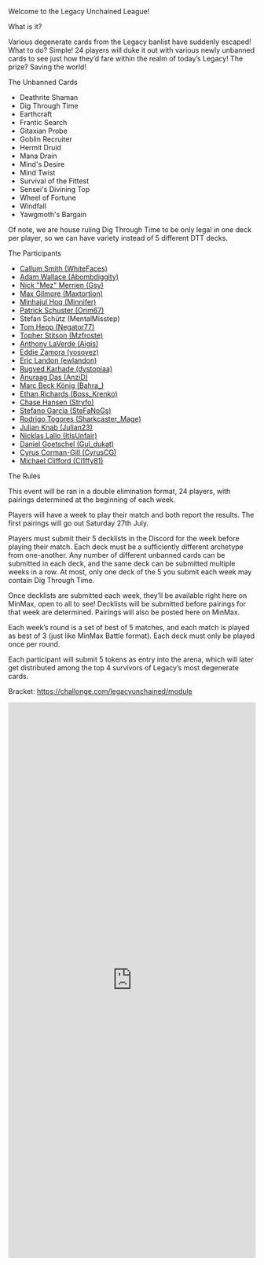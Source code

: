 Welcome to the Legacy Unchained League!

What is it?

Various degenerate cards from the Legacy banlist have suddenly escaped! What to do? Simple! 24 players will duke it out with various newly unbanned cards to see just how they’d fare within the realm of today’s Legacy! The prize? Saving the world!

The Unbanned Cards

* <span class="inlinemtg">Deathrite Shaman</span>
* <span class="inlinemtg">Dig Through Time</span>
* <span class="inlinemtg">Earthcraft</span>
* <span class="inlinemtg">Frantic Search</span>
* <span class="inlinemtg">Gitaxian Probe</span>
* <span class="inlinemtg">Goblin Recruiter</span>
* <span class="inlinemtg">Hermit Druid</span>
* <span class="inlinemtg">Mana Drain</span>
* <span class="inlinemtg">Mind's Desire</span>
* <span class="inlinemtg">Mind Twist</span>
* <span class="inlinemtg">Survival of the Fittest</span>
* <span class="inlinemtg">Sensei's Divining Top</span>
* <span class="inlinemtg">Wheel of Fortune</span>
* <span class="inlinemtg">Windfall</span>
* <span class="inlinemtg">Yawgmoth's Bargain</span>

Of note, we are house ruling <span class="inlinemtg">Dig Through Time</span> to be only legal in one deck per player, so we can have variety instead of 5 different DTT decks.

The Participants

* [Callum Smith (WhiteFaces)][1]
* [Adam Wallace (Abombdiggity)][2]
* [Nick "Mez" Merrien (Gsy)][3]
* [Max Gilmore (Maxtortion)][4]
* [Minhajul Hoq (Minnifer)][5]
* [Patrick Schuster (Orim67)][6]
* Stefan Schütz (MentalMisstep)
* [Tom Hepp (Negator77)][7]
* [Topher Stitson (Mzfroste)][8]
* [Anthony LaVerde (Aigis)][9]
* [Eddie Zamora (yosoyez)][10]
* [Eric Landon (ewlandon)][11]
* [Rugved Karhade (dystopiaa)][12]
* [Anuraag Das (AnziD)][13]
* [Marc Beck König (Bahra_)][14]
* [Ethan Richards (Boss_Krenko)][15]
* [Chase Hansen (Stryfo)][16]
* [Stefano Garcia (SteFaNoGs)][17]
* [Rodrigo Togores (Sharkcaster_Mage) ][18]
* [Julian Knab (Julian23)][19]
* [Nicklas Lallo (ItIsUnfair)][20]
* [Daniel Goetschel (Gul_dukat)][21]
* [Cyrus Corman-Gill (CyrusCG) ][22]
* [Michael Clifford (Cl1ffy81)][23]

[23]: https://twitter.com/cl1ffy81
[22]: https://twitter.com/CyrusCGmtg

[21]: https://twitter.com/Bashir_____
[20]: https://twitter.com/ItIsUnfair
[19]: https://twitter.com/itsJulian23
[18]: https://twitter.com/TogoresTcg

[17]: https://twitter.com/SteFaNoGs
[16]: https://twitter.com/Stryfo
[15]: https://twitter.com/BossKrenko
[14]: https://twitter.com/Bahra01
[13]: https://twitter.com/anzi104
[12]: https://twitter.com/VedKarhade
[11]: https://twitter.com/Ewlandon1
[10]: https://twitter.com/Yosoy_ez
[9]: https://twitter.com/GrapeshotNH
[8]: https://twitter.com/mzfroste
[7]: https://twitter.com/Negator77
[6]: https://twitter.com/LennistarHs
[5]: https://twitter.com/MinnieHajj
[4]: https://twitter.com/MXGonline
[3]: https://twitter.com/MezGsy
[2]: https://twitter.com/birchloreranger
[1]: https://twitter.com/WhiteFacesmtg


The Rules

This event will be ran in a double elimination format, 24 players, with pairings determined at the beginning of each week.

Players will have a week to play their match and both report the results. The first pairings will go out Saturday 27th July.

Players must submit their 5 decklists in the Discord for the week before playing their match. Each deck must be a sufficiently different archetype from one-another.  Any number of different unbanned cards can be submitted in each deck, and the same deck can be submitted multiple weeks in a row. At most, only one deck of the 5 you submit each week may contain Dig Through Time.

Once decklists are submitted each week, they’ll be available right here on MinMax, open to all to see!  Decklists will be submitted before pairings for that week are determined.  Pairings will also be posted here on MinMax.

Each week’s round is a set of best of 5 matches, and each match is played as best of 3 (just like MinMax Battle format).  Each deck must only be played once per round. 

Each participant will submit 5 tokens as entry into the arena, which will later get distributed among the top 4 survivors of Legacy’s most degenerate cards.  


Bracket:
https://challonge.com/legacyunchained/module

<iframe src="https://challonge.com/legacyunchained/module" width="100%" height="1130" frameborder="0" scrolling="auto" allowtransparency="true"></iframe>
